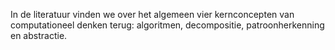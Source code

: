 In de literatuur vinden we over het algemeen vier kernconcepten van computationeel denken terug: algoritmen, decompositie, patroonherkenning
en abstractie.
